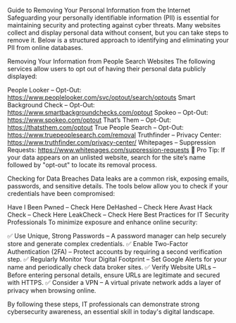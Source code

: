 Guide to Removing Your Personal Information from the Internet
Safeguarding your personally identifiable information (PII) is essential for maintaining security and protecting against cyber threats. Many websites collect and display personal data without consent, but you can take steps to remove it. Below is a structured approach to identifying and eliminating your PII from online databases.

Removing Your Information from People Search Websites
The following services allow users to opt out of having their personal data publicly displayed:

People Looker – Opt-Out: https://www.peoplelooker.com/svc/optout/search/optouts
Smart Background Check – Opt-Out: https://www.smartbackgroundchecks.com/optout
Spokeo – Opt-Out: https://www.spokeo.com/optout
That’s Them – Opt-Out: https://thatsthem.com/optout
True People Search – Opt-Out: https://www.truepeoplesearch.com/removal
Truthfinder – Privacy Center: https://www.truthfinder.com/privacy-center/
Whitepages – Suppression Requests: https://www.whitepages.com/suppression-requests
🔹 Pro Tip: If your data appears on an unlisted website, search for the site’s name followed by "opt-out" to locate its removal process.

Checking for Data Breaches
Data leaks are a common risk, exposing emails, passwords, and sensitive details. The tools below allow you to check if your credentials have been compromised:

Have I Been Pwned – Check Here
DeHashed – Check Here
Avast Hack Check – Check Here
LeakCheck – Check Here
Best Practices for IT Security Professionals
To minimize exposure and enhance online security:

✅ Use Unique, Strong Passwords – A password manager can help securely store and generate complex credentials.
✅ Enable Two-Factor Authentication (2FA) – Protect accounts by requiring a second verification step.
✅ Regularly Monitor Your Digital Footprint – Set Google Alerts for your name and periodically check data broker sites.
✅ Verify Website URLs – Before entering personal details, ensure URLs are legitimate and secured with HTTPS.
✅ Consider a VPN – A virtual private network adds a layer of privacy when browsing online.

By following these steps, IT professionals can demonstrate strong cybersecurity awareness, an essential skill in today's digital landscape.
